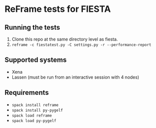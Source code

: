 # ReFrame tests for FIESTA

## Running the tests

1. Clone this repo at the same directory level as fiesta.
1. `reframe -c fiestatest.py -C settings.py -r --performance-report`

## Supported systems

- Xena
- Lassen (must be run from an interactive session with 4 nodes)

## Requirements

- `spack install reframe`
- `spack install py-pygelf`
- `spack load reframe`
- `spack load py-pygelf`
